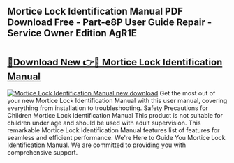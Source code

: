 ## Mortice Lock Identification Manual PDF Download Free - Part-e8P User Guide Repair - Service Owner Edition AgR1E

# <h2><a href="http://cf10986.oget.top/?id=Mortice+Lock+Identification+Manual">🔗Download New 👉🔴 Mortice Lock Identification Manual</a></h2>

[![Mortice Lock Identification Manual new download](https://i.imgur.com/5g1atiW.png)](http://cf10986.oget.top/?id=Mortice+Lock+Identification+Manual)
Get the most out of your new Mortice Lock Identification Manual with this user manual, covering everything from installation to troubleshooting. Safety Precautions for Children Mortice Lock Identification Manual This product is not suitable for children under age and should be used with adult supervision. This remarkable Mortice Lock Identification Manual features list of features for seamless and efficient performance. We're Here to Guide You Mortice Lock Identification Manual. We are committed to providing you with comprehensive support.
